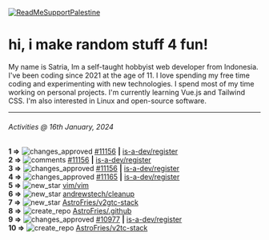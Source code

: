 [![ReadMeSupportPalestine](https://github.com/Safouene1/support-palestine-banner/blob/master/banner-support.svg)](https://github.com/Safouene1/support-palestine-banner)
# hi, i make random stuff 4 fun!

My name is Satria, Im a self-taught hobbyist web developer from Indonesia. I've been coding since 2021 at the age of 11. I love spending my free time coding and experimenting with new technologies. I spend most of my time working on personal projects. I'm currently learning Vue.js and Tailwind CSS. I'm also interested in Linux and open-source software.

---

<!--RECENT_ACTIVITY:last_update-->
###### Activities @ 16th January, 2024
<!--RECENT_ACTIVITY:last_update_end-->

<!--RECENT_ACTIVITY:start-->
**1 =>** ![changes_approved](https://cdn.jsdelivr.net/gh/Readme-Workflows/Readme-Icons@main/icons/octicons/ApprovedChanges.svg) [#11156](https://github.com/is-a-dev/register/pull/11156#pullrequestreview-1823466315) **|** [is-a-dev/register](https://github.com/is-a-dev/register)<br>
**2 =>** ![comments](https://cdn.jsdelivr.net/gh/Readme-Workflows/Readme-Icons@main/icons/octicons/Comment.svg) [#11156](https://github.com/is-a-dev/register/pull/11156#discussion_r1453464876) **|** [is-a-dev/register](https://github.com/is-a-dev/register)<br>
**3 =>** ![changes_approved](https://cdn.jsdelivr.net/gh/Readme-Workflows/Readme-Icons@main/icons/octicons/ApprovedChanges.svg) [#11156](https://github.com/is-a-dev/register/pull/11156#pullrequestreview-1823466315) **|** [is-a-dev/register](https://github.com/is-a-dev/register)<br>
**4 =>** ![changes_approved](https://cdn.jsdelivr.net/gh/Readme-Workflows/Readme-Icons@main/icons/octicons/ApprovedChanges.svg) [#11165](https://github.com/is-a-dev/register/pull/11165#pullrequestreview-1822536671) **|** [is-a-dev/register](https://github.com/is-a-dev/register)<br>
**5 =>** ![new_star](https://cdn.jsdelivr.net/gh/Readme-Workflows/Readme-Icons@main/icons/octicons/StarredRepositoryYellow.svg) [vim/vim](https://github.com/vim/vim)<br>
**6 =>** ![new_star](https://cdn.jsdelivr.net/gh/Readme-Workflows/Readme-Icons@main/icons/octicons/StarredRepositoryYellow.svg) [andrewstech/cleanup](https://github.com/andrewstech/cleanup)<br>
**7 =>** ![new_star](https://cdn.jsdelivr.net/gh/Readme-Workflows/Readme-Icons@main/icons/octicons/StarredRepositoryYellow.svg) [AstroFries/v2gtc-stack](https://github.com/AstroFries/v2gtc-stack)<br>
**8 =>** ![create_repo](https://cdn.jsdelivr.net/gh/Readme-Workflows/Readme-Icons@main/icons/octicons/Repository.svg) [AstroFries/.github](https://github.com/AstroFries/.github)<br>
**9 =>** ![changes_approved](https://cdn.jsdelivr.net/gh/Readme-Workflows/Readme-Icons@main/icons/octicons/ApprovedChanges.svg) [#10977](https://github.com/is-a-dev/register/pull/10977#pullrequestreview-1813340488) **|** [is-a-dev/register](https://github.com/is-a-dev/register)<br>
**10 =>** ![create_repo](https://cdn.jsdelivr.net/gh/Readme-Workflows/Readme-Icons@main/icons/octicons/Repository.svg) [AstroFries/v2tc-stack](https://github.com/AstroFries/v2tc-stack)<br>
<!--RECENT_ACTIVITY:end-->
